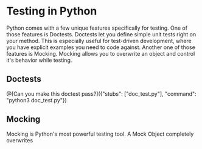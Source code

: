 # Testing in Python

Python comes with a few unique features specifically for testing.
One of those features is Doctests.
Doctests let you define simple unit tests right on your method.
This is especially useful for test-driven development, where you have explicit examples you need to code against.
Another one of those features is Mocking.
Mocking allows you to overwrite an object and control it's behavior while testing.

## Doctests

@[Can you make this doctest pass?]({"stubs": ["doc_test.py"], "command": "python3 doc_test.py"})

## Mocking

Mocking is Python's most powerful testing tool.
A Mock Object completely overwrites 